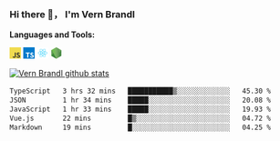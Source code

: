 ### Hi there 👋， I'm Vern Brandl

<!--
**tkvern/tkvern** is a ✨ _special_ ✨ repository because its `README.md` (this file) appears on your GitHub profile.

Here are some ideas to get you started:

- 🔭 I’m currently working on ...
- 🌱 I’m currently learning ...
- 👯 I’m looking to collaborate on ...
- 🤔 I’m looking for help with ...
- 💬 Ask me about ...
- 📫 How to reach me: ...
- 😄 Pronouns: ...
- ⚡ Fun fact: ...
-->

**Languages and Tools:**  

<code><img height="20" src="https://raw.githubusercontent.com/github/explore/80688e429a7d4ef2fca1e82350fe8e3517d3494d/topics/javascript/javascript.png"></code>
<code><img height="20" src="https://raw.githubusercontent.com/github/explore/80688e429a7d4ef2fca1e82350fe8e3517d3494d/topics/typescript/typescript.png"></code>
<code><img height="20" src="https://raw.githubusercontent.com/github/explore/80688e429a7d4ef2fca1e82350fe8e3517d3494d/topics/react/react.png"></code>
<code><img height="20" src="https://raw.githubusercontent.com/github/explore/80688e429a7d4ef2fca1e82350fe8e3517d3494d/topics/nodejs/nodejs.png"></code>


[![Vern Brandl github stats](https://github-readme-stats.vercel.app/api?username=tkvern&show_icons=true)](https://github.com/anuraghazra/github-readme-stats)

<!--START_SECTION:waka-->
```text
TypeScript   3 hrs 32 mins   ███████████▒░░░░░░░░░░░░░   45.30 % 
JSON         1 hr 34 mins    █████░░░░░░░░░░░░░░░░░░░░   20.08 % 
JavaScript   1 hr 33 mins    █████░░░░░░░░░░░░░░░░░░░░   19.93 % 
Vue.js       22 mins         █▒░░░░░░░░░░░░░░░░░░░░░░░   04.72 % 
Markdown     19 mins         █░░░░░░░░░░░░░░░░░░░░░░░░   04.25 % 
```
<!--END_SECTION:waka-->
